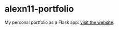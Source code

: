 # alexn11-portfolio
My personal portfolio as a Flask app:
[visit the website](http://alexn11.eu.pythonanywhere.com/).
